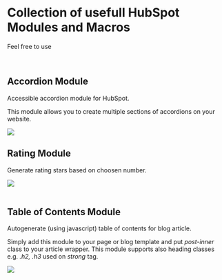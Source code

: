 <h1>Collection of usefull HubSpot Modules and Macros</h1>
<p>Feel free to use</p>
<br>

<h2>Accordion Module</h2>
<p>Accessible accordion module for HubSpot.</p>
<p>This module allows you to create multiple sections of accordions on your website.</p>
<img src="https://github.com/gradro/hubspot/assets/136386898/91ff55f7-5977-4bd2-8beb-042b192c9407">


<h2>Rating Module</h2>
<p>Generate rating stars based on choosen number.</p>
<img src="https://github.com/gradro/hubspot/assets/136386898/bddc5774-a964-4366-9996-70a379e99418">

<br>
<br>
<h2>Table of Contents Module</h2>
<p>Autogenerate (using javascript) table of contents for blog article.</p>
<p>Simply add this module to your page or blog template and put <em>post-inner</em> class to your article wrapper. This module supports also heading classes e.g. <em>.h2, .h3</em> used on <em>strong</em> tag.</p>
<img src="https://github.com/gradro/hubspot/assets/136386898/bb2a407e-a357-46db-925f-d4481447c6e9">

